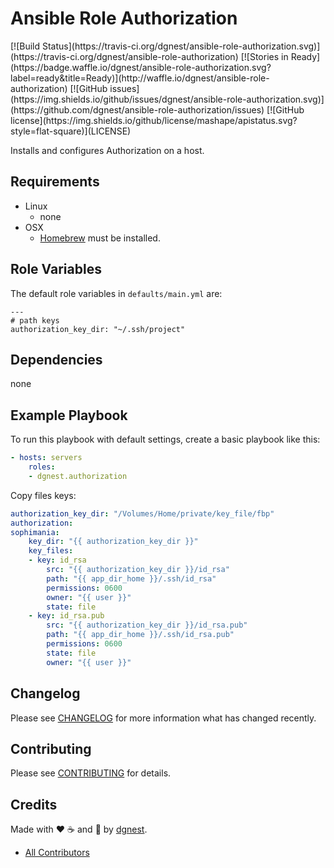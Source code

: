 # Ansible Role Authorization

<span class="badges" align="center">
[![Build Status](https://travis-ci.org/dgnest/ansible-role-authorization.svg)](https://travis-ci.org/dgnest/ansible-role-authorization)
[![Stories in Ready](https://badge.waffle.io/dgnest/ansible-role-authorization.svg?label=ready&title=Ready)](http://waffle.io/dgnest/ansible-role-authorization)
[![GitHub issues](https://img.shields.io/github/issues/dgnest/ansible-role-authorization.svg)](https://github.com/dgnest/ansible-role-authorization/issues)
[![GitHub license](https://img.shields.io/github/license/mashape/apistatus.svg?style=flat-square)](LICENSE)
</span>


Installs and configures Authorization on a host.

## Requirements

 - Linux
   - none
 - OSX
   - [Homebrew][link-brew] must be installed.


## Role Variables

The default role variables in `defaults/main.yml` are:

    ---
    # path keys 
    authorization_key_dir: "~/.ssh/project"


## Dependencies

none

## Example Playbook

To run this playbook with default settings, create a basic playbook like this:

```yaml
- hosts: servers
    roles:
    - dgnest.authorization
```

Copy files keys:

```yaml
authorization_key_dir: "/Volumes/Home/private/key_file/fbp"
authorization:
sophimania:
    key_dir: "{{ authorization_key_dir }}"
    key_files:
    - key: id_rsa
        src: "{{ authorization_key_dir }}/id_rsa"
        path: "{{ app_dir_home }}/.ssh/id_rsa"
        permissions: 0600
        owner: "{{ user }}"
        state: file
    - key: id_rsa.pub
        src: "{{ authorization_key_dir }}/id_rsa.pub"
        path: "{{ app_dir_home }}/.ssh/id_rsa.pub"
        permissions: 0600
        state: file
        owner: "{{ user }}"
```

## Changelog

Please see [CHANGELOG](CHANGELOG.md) for more information what has changed recently.

## Contributing

Please see [CONTRIBUTING](CONTRIBUTING.md) for details.

## Credits

Made with :heart: ️:coffee:️ and :pizza: by [dgnest][link-company].

- [All Contributors][link-contributors]

[link-brew]: http://brew.sh/

<!-- Other -->

[link-luis]: https://github.com/luismayta
[link-contributors]: AUTHORS
[link-company]: https://github.com/dgnest
